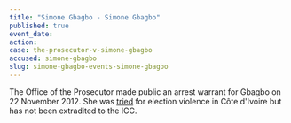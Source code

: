 ```yaml
---
title: "Simone Gbagbo - Simone Gbagbo"
published: true
event_date:
action:
case: the-prosecutor-v-simone-gbagbo
accused: simone-gbagbo
slug: simone-gbagbo-events-simone-gbagbo
---
```


The Office of the Prosecutor made public an arrest warrant for Gbagbo on 22 November 2012. She was [tried](http://www.france24.com/en/20150310-simone-gbagbo-wife-first-lady-ivory-coast-jailed-20-years-election-violence-court-sentence/) for election violence in Côte d'Ivoire but has not been extradited to the ICC.

